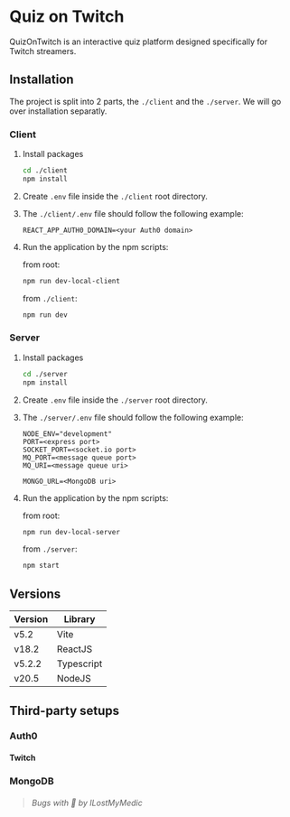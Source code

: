 # Quiz on Twitch
QuizOnTwitch is an interactive quiz platform designed specifically for Twitch streamers.


<!-- install -->
## Installation
The project is split into 2 parts, the `./client` and the `./server`.
We will go over installation separatly.


### Client
1. Install packages
   ```sh
   cd ./client
   npm install
   ```
2. Create `.env` file inside the `./client` root directory.
3. The `./client/.env` file should follow the following example:
   
   ```
   REACT_APP_AUTH0_DOMAIN=<your Auth0 domain>
   ```

4. Run the application by the npm scripts: 
   
   from root:
   ```sh
   npm run dev-local-client
   ```

   from `./client`:
   ```sh
   npm run dev
   ```

### Server
1. Install packages
   ```sh
   cd ./server
   npm install
   ```
2. Create `.env` file inside the `./server` root directory.
3. The `./server/.env` file should follow the following example:
   ```
   NODE_ENV="development"
   PORT=<express port>
   SOCKET_PORT=<socket.io port>
   MQ_PORT=<message queue port>
   MQ_URI=<message queue uri>

   MONGO_URL=<MongoDB uri>
   ```

4. Run the application by the npm scripts: 
   
   from root:
   ```sh
   npm run dev-local-server
   ```

   from `./server`:
   ```sh
   npm start
   ```


## Versions
| Version | Library      |
|---------|--------------|
| v5.2    | Vite         |
| v18.2   | ReactJS      |
| v5.2.2  | Typescript   |
| v20.5   | NodeJS       |



## Third-party setups

### Auth0
#### Twitch
### MongoDB

> ###### Bugs with 💜 by ILostMyMedic